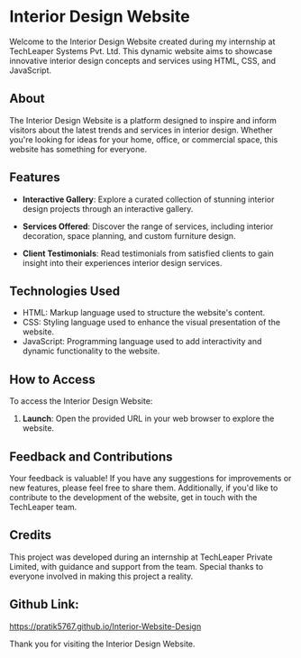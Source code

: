 # Interior Design Website

Welcome to the Interior Design Website created during my internship at TechLeaper Systems Pvt. Ltd. This dynamic website aims to showcase innovative interior design concepts and services using HTML, CSS, and JavaScript.

## About

The Interior Design Website is a platform designed to inspire and inform visitors about the latest trends and services in interior design. Whether you're looking for ideas for your home, office, or commercial space, this website has something for everyone.

## Features

- **Interactive Gallery**: Explore a curated collection of stunning interior design projects through an interactive gallery.
  
- **Services Offered**: Discover the range of services, including interior decoration, space planning, and custom furniture design.

- **Client Testimonials**: Read testimonials from satisfied clients to gain insight into their experiences interior design services.

## Technologies Used

- HTML: Markup language used to structure the website's content.
- CSS: Styling language used to enhance the visual presentation of the website.
- JavaScript: Programming language used to add interactivity and dynamic functionality to the website.

## How to Access

To access the Interior Design Website:

1. **Launch**: Open the provided URL in your web browser to explore the website.

## Feedback and Contributions

Your feedback is valuable! If you have any suggestions for improvements or new features, please feel free to share them. Additionally, if you'd like to contribute to the development of the website, get in touch with the TechLeaper team.

## Credits

This project was developed during an internship at TechLeaper Private Limited, with guidance and support from the team. Special thanks to everyone involved in making this project a reality.

## Github Link:

https://pratik5767.github.io/Interior-Website-Design

Thank you for visiting the Interior Design Website.
